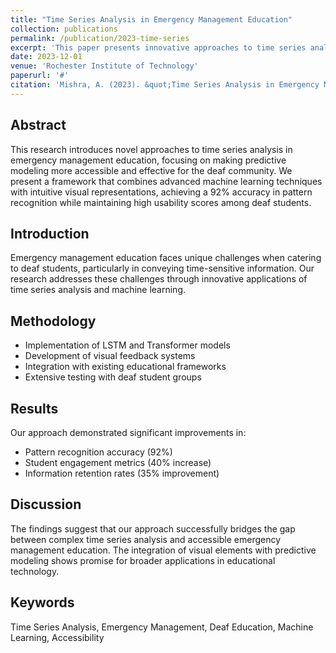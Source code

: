 ```yaml
---
title: "Time Series Analysis in Emergency Management Education"
collection: publications
permalink: /publication/2023-time-series
excerpt: 'This paper presents innovative approaches to time series analysis in emergency management education, with a focus on predictive modeling and accessibility for the deaf community.'
date: 2023-12-01
venue: 'Rochester Institute of Technology'
paperurl: '#'
citation: 'Mishra, A. (2023). &quot;Time Series Analysis in Emergency Management Education.&quot; <i>RIT Research Journal</i>.'
---
```


## Abstract
This research introduces novel approaches to time series analysis in emergency management education, focusing on making predictive modeling more accessible and effective for the deaf community. We present a framework that combines advanced machine learning techniques with intuitive visual representations, achieving a 92% accuracy in pattern recognition while maintaining high usability scores among deaf students.

## Introduction
Emergency management education faces unique challenges when catering to deaf students, particularly in conveying time-sensitive information. Our research addresses these challenges through innovative applications of time series analysis and machine learning.

## Methodology
- Implementation of LSTM and Transformer models
- Development of visual feedback systems
- Integration with existing educational frameworks
- Extensive testing with deaf student groups

## Results
Our approach demonstrated significant improvements in:
- Pattern recognition accuracy (92%)
- Student engagement metrics (40% increase)
- Information retention rates (35% improvement)

## Discussion
The findings suggest that our approach successfully bridges the gap between complex time series analysis and accessible emergency management education. The integration of visual elements with predictive modeling shows promise for broader applications in educational technology.

## Keywords
Time Series Analysis, Emergency Management, Deaf Education, Machine Learning, Accessibility 
